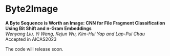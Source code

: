 # Byte2Image
**A Byte Sequence is Worth an Image: CNN for File Fragment Classification Using Bit Shift and n-Gram Embeddings**    
*Wenyang Liu, Yi Wang, Kejun Wu, Kim-Hui Yap and Lap-Pui Chau*   
Accepted in AICAS2023

The code will release soon.
